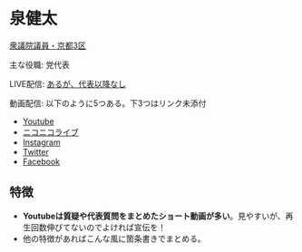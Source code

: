 # 泉健太

[衆議院議員・京都3区](https://cdp-japan.jp/member/3020/%E6%B3%89%E5%81%A5%E5%A4%AA)

主な役職: 党代表

LIVE配信: [あるが、代表以降なし](https://www.youtube.com/@user-uc6qi4ms8b/streams)

動画配信: 以下のように5つある。下3つはリンク未添付

- [Youtube](https://www.youtube.com/@user-uc6qi4ms8b/videos)
- [ニコニコライブ](https://live.nicovideo.jp/search?keyword=%E6%B3%89%E5%81%A5%E5%A4%AA&status=reserved&isTagSearch=true)
- [Instagram]()
- [Twitter]()
- [Facebook]()

## 特徴

- **Youtubeは質疑や代表質問をまとめたショート動画が多い**。見やすいが、再生回数伸びてないのでよければ宣伝を！
- 他の特徴があればこんな風に箇条書きでまとめる。
